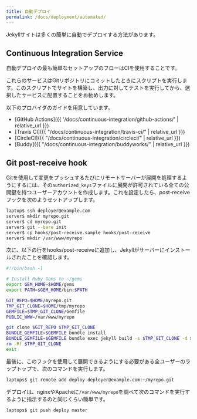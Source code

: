 ```yaml
---
title: 自動デプロイ
permalink: /docs/deployment/automated/
---
```

<!-- ---
title: Automated Deployment
permalink: /docs/deployment/automated/
--- -->

Jekyllサイトは多くの簡単に自動でデプロイする方法があります。

<!-- There are a number of ways to easily automate the deployment of a Jekyll site. -->

## Continuous Integration Service

自動デプロイの最も簡単なセットアップのフローはCIを使用することです。

<!-- One of the easiest ways to set up an automated deployment flow is by using a
CI. -->

これらのサービスはGitリポジトリにコミットしたときにスクリプトを実行します。このスクリプトでサイトを構築し、出力に対してテストを実行してから、選択したサービスに配置することをお勧めします。

<!-- These services run a script when there's a commit on your Git repository.
You might want this script to build the site, run tests over the output then deploy it to the
service of your choice.  -->

以下のプロバイダのガイドを用意しています。

<!-- We have guides for the following providers: -->

* [GitHub Actions]({{ '/docs/continuous-integration/github-actions/' | relative_url }})
* [Travis CI]({{ "/docs/continuous-integration/travis-ci/" | relative_url }})
* [CircleCI]({{ "/docs/continuous-integration/circleci/" | relative_url }})
* [Buddy]({{ "/docs/continuous-integration/buddyworks/" | relative_url }})

<!-- * [GitHub Actions]({{ '/docs/continuous-integration/github-actions/' | relative_url }})
* [Travis CI](/docs/continuous-integration/travis-ci/)
* [CircleCI](/docs/continuous-integration/circleci/)
* [Buddy](/docs/continuous-integration/buddyworks/) -->

## Git post-receive hook

Gitを使用して変更をプッシュするたびにリモートサーバーが展開を処理するようにするには、その`authorized_keys`ファイルに展開が許可されている全ての公開鍵を持つユーザーアカウントを作成します。これを設定したら、post-receiveフックを次のようセットアップします。

<!-- To have a remote server handle the deploy for you every time you push changes using Git, you can create a user account which has all the public keys that are authorized to deploy in its `authorized_keys` file. With that in place, setting up the post-receive hook is done as follows: -->

```sh
laptop$ ssh deployer@example.com
server$ mkdir myrepo.git
server$ cd myrepo.git
server$ git --bare init
server$ cp hooks/post-receive.sample hooks/post-receive
server$ mkdir /var/www/myrepo
```

次に、以下の行をhooks/post-receiveに追加し、Jekyllがサーバーにインストールされたことを確認します。

<!-- Next, add the following lines to hooks/post-receive and be sure Jekyll is
installed on the server: -->

```bash
#!/bin/bash -l

# Install Ruby Gems to ~/gems
export GEM_HOME=$HOME/gems
export PATH=$GEM_HOME/bin:$PATH

GIT_REPO=$HOME/myrepo.git
TMP_GIT_CLONE=$HOME/tmp/myrepo
GEMFILE=$TMP_GIT_CLONE/Gemfile
PUBLIC_WWW=/var/www/myrepo

git clone $GIT_REPO $TMP_GIT_CLONE
BUNDLE_GEMFILE=$GEMFILE bundle install
BUNDLE_GEMFILE=$GEMFILE bundle exec jekyll build -s $TMP_GIT_CLONE -d $PUBLIC_WWW
rm -Rf $TMP_GIT_CLONE
exit
```

最後に、このフックを使用して展開できるようにする必要がある全ユーザーのラップトップで、次のコマンドを実行します。

<!-- Finally, run the following command on any users laptop that needs to be able to
deploy using this hook: -->

```sh
laptops$ git remote add deploy deployer@example.com:~/myrepo.git
```

デプロイは、nginxやApacheに`/var/www/myrepo`を調べて次のコマンドを実行するように指示するのと同じくらい簡単です。

<!-- Deploying is now as easy as telling nginx or Apache to look at
`/var/www/myrepo` and running the following: -->

```sh
laptops$ git push deploy master
```

